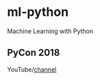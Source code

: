 # ml-python
Machine Learning with Python


## PyCon 2018
YouTube/[channel](https://www.youtube.com/channel/UCsX05-2sVSH7Nx3zuk3NYuQ)


